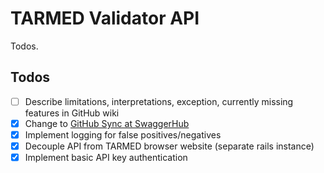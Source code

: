 # TARMED Validator API

Todos.

## Todos

- [ ] Describe limitations, interpretations, exception, currently missing features in GitHub wiki
- [x] Change to [GitHub Sync at SwaggerHub](https://app.swaggerhub.com/help/integrations/github-sync)
- [x] Implement logging for false positives/negatives
- [x] Decouple API from TARMED browser website (separate rails instance)
- [X] Implement basic API key authentication
